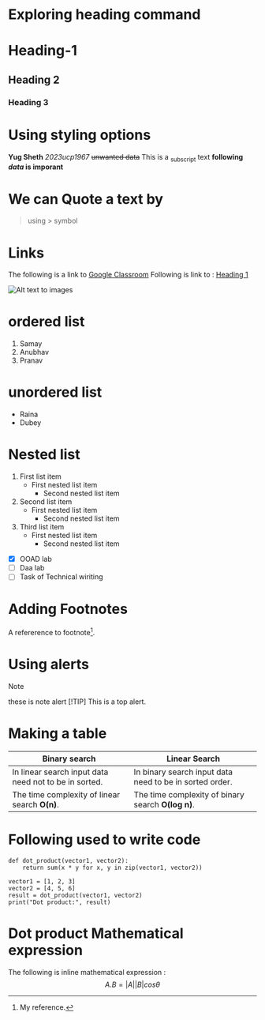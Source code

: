 # Exploring heading command
# Heading-1
## Heading 2
### Heading 3

# Using styling options
**Yug Sheth**
*2023ucp1967*
~~unwanted data~~
This is a <sub>subscript</sub> text
**following _data_ is imporant**
# We can Quote a text by 
> using > symbol


# Links
The following is a link to [Google Classroom](https://classroom.google.com/c/NzAxMjAwNTg1MjAy/a/NzMwMzk2Mzg5NDc4/details)
Following is link to : [Heading 1](#Heading-1)

![Alt text to images](https://myoctocat.com/assets/images/base-octocat.svg)

# ordered list
1. Samay
2. Anubhav
3. Pranav

# unordered list
- Raina
- Dubey
# Nested list
1. First list item
   - First nested list item
     - Second nested list item
1. Second list item
   - First nested list item
     - Second nested list item
1. Third list item
   - First nested list item
     - Second nested list item

- [x] OOAD lab
- [ ] Daa lab
- [ ] Task of Technical wiriting

# Adding Footnotes
A refererence to footnote[^1].
[^1]: My reference.

# Using alerts
> [!NOTE]
> these is note alert
> [!TIP]
> This is a top alert.

# Making a table
| Binary search | Linear Search |
| --- | --- |
| In linear search input data need not to be in sorted. | In binary search input data need to be in sorted order. |
| The time complexity of linear search **O(n)**. | The time complexity of binary search **O(log n)**. |

# Following used to write code
```
def dot_product(vector1, vector2):
    return sum(x * y for x, y in zip(vector1, vector2))

vector1 = [1, 2, 3]
vector2 = [4, 5, 6]
result = dot_product(vector1, vector2)
print("Dot product:", result)
```
# Dot product Mathematical expression
The following is inline mathematical expression : $$A.B=|A||B|cos\theta$$




